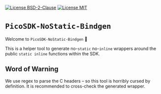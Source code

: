 [![License BSD-2-Clause](https://img.shields.io/badge/License-BSD--2--Clause-blue.svg)](https://opensource.org/licenses/BSD-2-Clause)
[![License MIT](https://img.shields.io/badge/License-MIT-blue.svg)](https://opensource.org/licenses/MIT)


# `PicoSDK-NoStatic-Bindgen`
Welcome to `PicoSDK-NoStatic-Bindgen` 🎉

This is a helper tool to generate no-`static` no-`inline` wrappers around the public `static inline` functions within
the SDK.

## Word of Warning
We use regex to parse the C headers – so this tool is horribly cursed by definition. It is recommended to cross-check
the generated wrapper.
